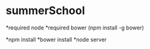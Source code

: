 # summerSchool

*required node
*required bower (npm install -g bower)

*npm install
*bower install
*node server

